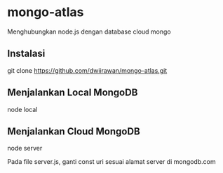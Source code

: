 # mongo-atlas
Menghubungkan node.js dengan database cloud mongo

## Instalasi
git clone https://github.com/dwiirawan/mongo-atlas.git

## Menjalankan Local MongoDB
node local

## Menjalankan Cloud MongoDB
node server

Pada file server.js, ganti const uri sesuai alamat server di mongodb.com
